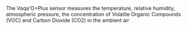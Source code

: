 The Vaqa'O+Plus sensor measures the temperature, relative humidity, atmospheric pressure, the concentration of Volatile Organic Compounds (VOC) and Carbon Dioxide (CO2) in the ambient air
